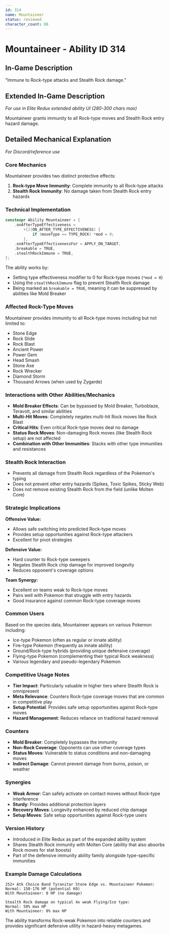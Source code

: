 ```yaml
---
id: 314
name: Mountaineer
status: reviewed
character_count: 88
---
```


# Mountaineer - Ability ID 314

## In-Game Description
"Immune to Rock-type attacks and Stealth Rock damage."

## Extended In-Game Description
*For use in Elite Redux extended ability UI (280-300 chars max)*

Mountaineer grants immunity to all Rock-type moves and Stealth Rock entry hazard damage.

## Detailed Mechanical Explanation
*For Discord/reference use*

### Core Mechanics
Mountaineer provides two distinct protective effects:
1. **Rock-type Move Immunity**: Complete immunity to all Rock-type attacks
2. **Stealth Rock Immunity**: No damage taken from Stealth Rock entry hazards

### Technical Implementation
```cpp
constexpr Ability Mountaineer = {
    .onAfterTypeEffectiveness =
        +[](ON_AFTER_TYPE_EFFECTIVENESS) {
            if (moveType == TYPE_ROCK) *mod = 0;
        },
    .onAfterTypeEffectivenessFor = APPLY_ON_TARGET,
    .breakable = TRUE,
    .stealthRockImmune = TRUE,
};
```

The ability works by:
- Setting type effectiveness modifier to 0 for Rock-type moves (`*mod = 0`)
- Using the `stealthRockImmune` flag to prevent Stealth Rock damage
- Being marked as `breakable = TRUE`, meaning it can be suppressed by abilities like Mold Breaker

### Affected Rock-Type Moves
Mountaineer provides immunity to all Rock-type moves including but not limited to:
- Stone Edge
- Rock Slide  
- Rock Blast
- Ancient Power
- Power Gem
- Head Smash
- Stone Axe
- Rock Wrecker
- Diamond Storm
- Thousand Arrows (when used by Zygarde)

### Interactions with Other Abilities/Mechanics
- **Mold Breaker Effects**: Can be bypassed by Mold Breaker, Turboblaze, Teravolt, and similar abilities
- **Multi-Hit Moves**: Completely negates multi-hit Rock moves like Rock Blast
- **Critical Hits**: Even critical Rock-type moves deal no damage
- **Status Rock Moves**: Non-damaging Rock moves (like Stealth Rock setup) are not affected
- **Combination with Other Immunities**: Stacks with other type immunities and resistances

### Stealth Rock Interaction
- Prevents all damage from Stealth Rock regardless of the Pokemon's typing
- Does not prevent other entry hazards (Spikes, Toxic Spikes, Sticky Web)
- Does not remove existing Stealth Rock from the field (unlike Molten Core)

### Strategic Implications
**Offensive Value:**
- Allows safe switching into predicted Rock-type moves
- Provides setup opportunities against Rock-type attackers
- Excellent for pivot strategies

**Defensive Value:**
- Hard counter to Rock-type sweepers
- Negates Stealth Rock chip damage for improved longevity
- Reduces opponent's coverage options

**Team Synergy:**
- Excellent on teams weak to Rock-type moves
- Pairs well with Pokemon that struggle with entry hazards
- Good insurance against common Rock-type coverage moves

### Common Users
Based on the species data, Mountaineer appears on various Pokemon including:
- Ice-type Pokemon (often as regular or innate ability)
- Fire-type Pokemon (frequently as innate ability)  
- Ground/Rock-type hybrids (providing unique defensive coverage)
- Flying-type Pokemon (complementing their typical Rock weakness)
- Various legendary and pseudo-legendary Pokemon

### Competitive Usage Notes
- **Tier Impact**: Particularly valuable in higher tiers where Stealth Rock is omnipresent
- **Meta Relevance**: Counters Rock-type coverage moves that are common in competitive play
- **Setup Potential**: Provides safe setup opportunities against Rock-type moves
- **Hazard Management**: Reduces reliance on traditional hazard removal

### Counters
- **Mold Breaker**: Completely bypasses the immunity
- **Non-Rock Coverage**: Opponents can use other coverage types
- **Status Moves**: Vulnerable to status conditions and non-damaging moves
- **Indirect Damage**: Cannot prevent damage from burns, poison, or weather

### Synergies
- **Weak Armor**: Can safely activate on contact moves without Rock-type interference
- **Sturdy**: Provides additional protection layers
- **Recovery Moves**: Longevity enhanced by reduced chip damage
- **Setup Moves**: Safe setup opportunities against Rock-type users

### Version History
- Introduced in Elite Redux as part of the expanded ability system
- Shares Stealth Rock immunity with Molten Core (ability that also absorbs Rock moves for stat boosts)
- Part of the defensive immunity ability family alongside type-specific immunities

### Example Damage Calculations
```
252+ Atk Choice Band Tyranitar Stone Edge vs. Mountaineer Pokemon:
Normal: 150-176 HP (potential KO)
With Mountaineer: 0 HP (no damage)

Stealth Rock damage on typical 4x weak Flying/Ice type:
Normal: 50% max HP
With Mountaineer: 0% max HP
```

The ability transforms Rock-weak Pokemon into reliable counters and provides significant defensive utility in hazard-heavy metagames.